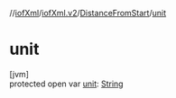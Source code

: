//[iofXml](../../../index.md)/[iofXml.v2](../index.md)/[DistanceFromStart](index.md)/[unit](unit.md)

# unit

[jvm]\
protected open var [unit](unit.md): [String](https://docs.oracle.com/javase/8/docs/api/java/lang/String.html)
